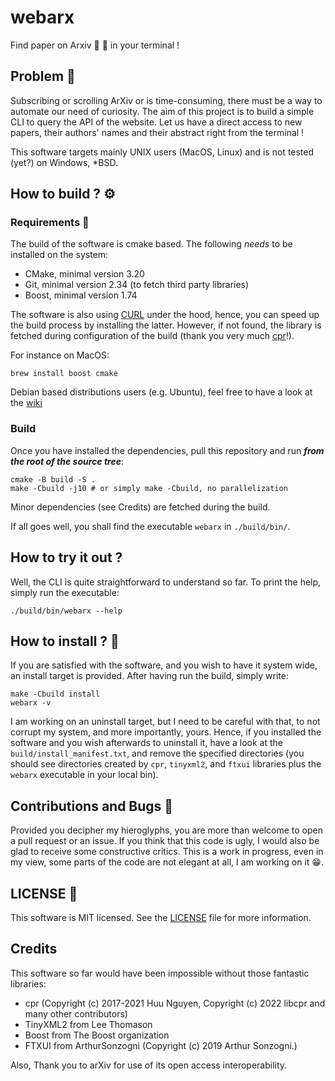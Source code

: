 # webarx
Find paper on Arxiv :postbox: :bookmark_tabs: in your terminal !

## Problem :triumph:
Subscribing or scrolling ArXiv or is time-consuming, there must be a way to
automate our need of curiosity. The aim of this project is to build a simple
CLI to query the API of the website. Let us have a direct access to new papers,
their authors' names and their abstract right from the terminal !

This software targets mainly UNIX users (MacOS, Linux) and is not tested (yet?)
on Windows, *BSD.   

## How to build ? :gear:

### Requirements :lock_with_ink_pen:
The build of the software is cmake based. The following *needs* to be installed
on the system:   
- CMake, minimal version 3.20
- Git, minimal version 2.34 (to fetch third party libraries)
- Boost, minimal version 1.74

The software is also using [CURL](https://curl.se/) under the hood, hence, you
can speed up the build process by installing the latter. However, if not found,
the library is fetched during configuration of the build (thank you very much
[cpr](https://docs.libcpr.org/)!).   

For instance on MacOS:
```shell
brew install boost cmake
```

Debian based distributions users (e.g. Ubuntu), feel free to have a look at the
[wiki](https://github.com/lmenou/webarx/wiki/Build-on-a-Debian-based-distribution)

### Build
Once you have installed the dependencies, pull this repository and run ***from
the root of the source tree***:
```shell
cmake -B build -S .
make -Cbuild -j10 # or simply make -Cbuild, no parallelization
```

Minor dependencies (see Credits) are fetched during the build.

If all goes well, you shall find the executable `webarx` in `./build/bin/`.

## How to try it out ?
Well, the CLI is quite straightforward to understand so far. To print the help,
simply run the executable:
```shell
./build/bin/webarx --help
```

## How to install ? :incoming_envelope:
If you are satisfied with the software, and you wish to have it system wide, an
install target is provided. After having run the build, simply write:
```shell
make -Cbuild install
webarx -v
```

I am working on an uninstall target, but I need to be careful with that, to not
corrupt my system, and more importantly, yours. Hence, if you installed the
software and you wish afterwards to uninstall it, have a look at the
`build/install_manifest.txt`, and remove the specified directories (you should
see directories created by `cpr`, `tinyxml2`, and `ftxui` libraries plus the
`webarx` executable in your local bin).

## Contributions and Bugs :thought_balloon:
Provided you decipher my hieroglyphs, you are more than welcome to open a pull
request or an issue. If you think that this code is ugly, I would also be glad
to receive some constructive critics. This is a work in progress, even in my
view, some parts of the code are not elegant at all, I am working on it :grin:.

## LICENSE :bookmark:
This software is MIT licensed. See the
[LICENSE](https://github.com/lmenou/webarx/blob/master/LICENSE) file for more
information.

## Credits
This software so far would have been impossible without those fantastic
libraries:   
- cpr (Copyright (c) 2017-2021 Huu Nguyen, Copyright (c) 2022 libcpr and many other contributors)
- TinyXML2 from Lee Thomason
- Boost from The Boost organization
- FTXUI from  ArthurSonzogni (Copyright (c) 2019 Arthur Sonzogni.)

Also, Thank you to arXiv for use of its open access interoperability.

